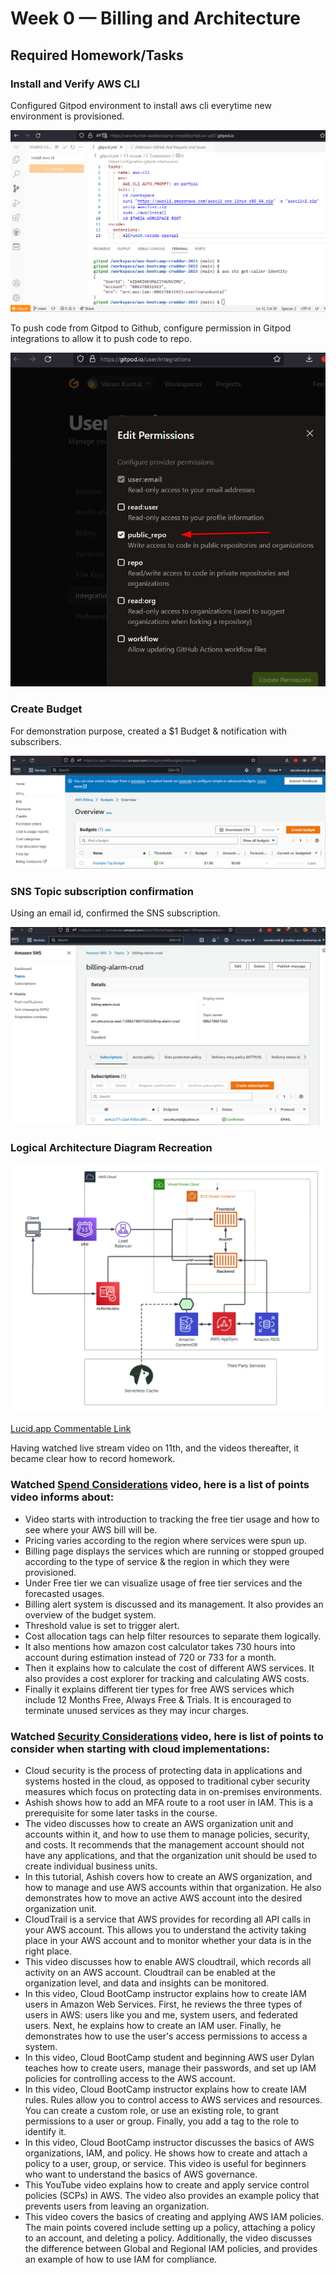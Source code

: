 # Week 0 — Billing and Architecture

## Required Homework/Tasks

### Install and Verify AWS CLI 

Configured Gitpod environment to install aws cli everytime new environment is provisioned.

![Gitpod configure with aws cli installation](assets/gitpod-yaml-with-aws-cli-configured.png)


To push code from Gitpod to Github, configure permission in Gitpod integrations to allow it to push code to repo.

![Gitpod permissions](assets/gitpod-github-permission-config.png)


### Create Budget

For demonstration purpose, created a $1 Budget & notification with subscribers.

![Budget Alarm Creation](assets/Budget-alarm-creation-one-dollar.png)


### SNS Topic subscription confirmation

Using an email id, confirmed the SNS subscription.

![SNS subscription confirmation](assets/budget-alarm-confirmed.png)


### Logical Architecture Diagram Recreation

![Cruddur Logical Architecture Diagram](assets/Cruddur%20Logical%20Architecture%20Diagram.png)

[Lucid.app Commentable Link](https://lucid.app/lucidchart/e154493c-c29f-41ce-9115-52e6c5cdcf0d/edit?viewport_loc=-660%2C-736%2C2170%2C2660%2C0_0&invitationId=inv_320ccf60-b95c-4980-ae7b-8de775f06b3e)


Having watched live stream video on 11th, and the videos thereafter, it became clear how to record homework.

### Watched [**Spend Considerations**](https://www.youtube.com/watch?v=OVw3RrlP-sI) video, here is a list of points video informs about:

- Video starts with introduction to tracking the free tier usage and how to see where your AWS bill will be.
- Pricing varies according to the region where services were spun up.
- Billing page displays the services which are running or stopped grouped according to the type of service & the region in which they were provisioned.
- Under Free tier we can visualize usage of free tier services and the forecasted usages.
- Billing alert system is discussed and its management. It also provides an overview of the budget system.
- Threshold value is set to trigger alert.
- Cost allocation tags can help filter resources to separate them logically.
- It also mentions how amazon cost calculator takes 730 hours into account during estimation instead of 720 or 733 for a month.
- Then it explains how to calculate the cost of different AWS services. It also provides a cost explorer for tracking and calculating AWS costs.
- Finally it explains different tier types for free AWS services which include 12 Months Free, Always Free & Trials. It is encouraged to terminate unused services as they may incur charges.


### Watched [**Security Considerations**](https://www.youtube.com/watch?v=4EMWBYVggQI) video, here is list of points to consider when starting with cloud implementations:

- Cloud security is the process of protecting data in applications and systems hosted in the cloud, as opposed to traditional cyber security measures which focus on protecting data in on-premises environments.
- Ashish shows how to add an MFA route to a root user in IAM. This is a prerequisite for some later tasks in the course.
- The video discusses how to create an AWS organization unit and accounts within it, and how to use them to manage policies, security, and costs. It recommends that the management account should not have any applications, and that the organization unit should be used to create individual business units.
- In this tutorial, Ashish covers how to create an AWS organization, and how to manage and use AWS accounts within that organization. He also demonstrates how to move an active AWS account into the desired organization unit.
- CloudTrail is a service that AWS provides for recording all API calls in your AWS account. This allows you to understand the activity taking place in your AWS account and to monitor whether your data is in the right place.
- This video discusses how to enable AWS cloudtrail, which records all activity on an AWS account. Cloudtrail can be enabled at the organization level, and data and insights can be monitored.
- In this video, Cloud BootCamp instructor explains how to create IAM users in Amazon Web Services. First, he reviews the three types of users in AWS: users like you and me, system users, and federated users. Next, he explains how to create an IAM user. Finally, he demonstrates how to use the user's access permissions to access a system.
- In this video, Cloud BootCamp student and beginning AWS user Dylan teaches how to create users, manage their passwords, and set up IAM policies for controlling access to the AWS account.
- In this video, Cloud BootCamp instructor explains how to create IAM rules. Rules allow you to control access to AWS services and resources. You can create a custom role, or use an existing role, to grant permissions to a user or group. Finally, you add a tag to the role to identify it.
- In this video, Cloud BootCamp instructor discusses the basics of AWS organizations, IAM, and policy. He shows how to create and attach a policy to a user, group, or service. This video is useful for beginners who want to understand the basics of AWS governance.
- This YouTube video explains how to create and apply service control policies (SCPs) in AWS. The video also provides an example policy that prevents users from leaving an organization.
- This video covers the basics of creating and applying AWS IAM policies. The main points covered include setting up a policy, attaching a policy to an account, and deleting a policy. Additionally, the video discusses the difference between Global and Regional IAM policies, and provides an example of how to use IAM for compliance.



